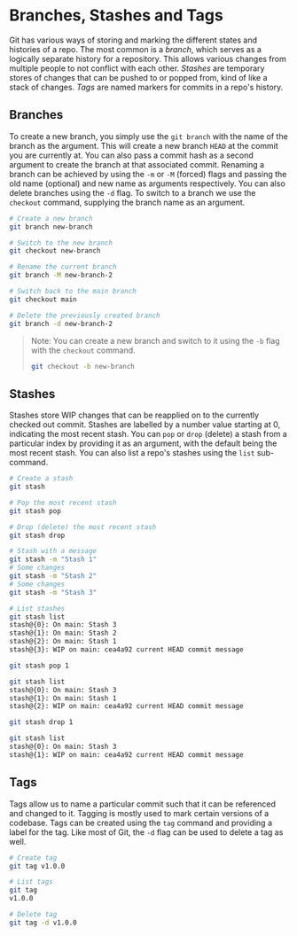 # Branches, Stashes and Tags

Git has various ways of storing and marking the different states and histories of a repo. The most common is a _branch_, which serves as a logically separate history for a repository. This allows various changes from multiple people to not conflict with each other. _Stashes_ are temporary stores of changes that can be pushed to or popped from, kind of like a stack of changes. _Tags_ are named markers for commits in a repo's history.

## Branches

To create a new branch, you simply use the `git branch` with the name of the branch as the argument. This will create a new branch `HEAD` at the commit you are currently at. You can also pass a commit hash as a second argument to create the branch at that associated commit. Renaming a branch can be achieved by using the `-m` or `-M` (forced) flags and passing the old name (optional) and new name as arguments respectively. You can also delete branches using the `-d` flag. To switch to a branch we use the `checkout` command, supplying the branch name as an argument.

```sh
# Create a new branch
git branch new-branch

# Switch to the new branch
git checkout new-branch

# Rename the current branch
git branch -M new-branch-2

# Switch back to the main branch
git checkout main

# Delete the previously created branch
git branch -d new-branch-2
```

> Note: You can create a new branch and switch to it using the `-b` flag with the `checkout` command.
>
> ```sh
> git checkout -b new-branch
> ```

## Stashes

Stashes store WIP changes that can be reapplied on to the currently checked out commit. Stashes are labelled by a number value starting at 0, indicating the most recent stash. You can `pop` or `drop` (delete) a stash from a particular index by providing it as an argument, with the default being the most recent stash. You can also list a repo's stashes using the `list` sub-command.

```sh
# Create a stash
git stash

# Pop the most recent stash
git stash pop

# Drop (delete) the most recent stash
git stash drop

# Stash with a message
git stash -m "Stash 1"
# Some changes
git stash -m "Stash 2"
# Some changes
git stash -m "Stash 3"

# List stashes
git stash list
stash@{0}: On main: Stash 3
stash@{1}: On main: Stash 2
stash@{2}: On main: Stash 1
stash@{3}: WIP on main: cea4a92 current HEAD commit message

git stash pop 1

git stash list
stash@{0}: On main: Stash 3
stash@{1}: On main: Stash 1
stash@{2}: WIP on main: cea4a92 current HEAD commit message

git stash drop 1

git stash list
stash@{0}: On main: Stash 3
stash@{1}: WIP on main: cea4a92 current HEAD commit message
```

## Tags

Tags allow us to name a particular commit such that it can be referenced and changed to it. Tagging is mostly used to mark certain versions of a codebase. Tags can be created using the `tag` command and providing a label for the tag. Like most of Git, the `-d` flag can be used to delete a tag as well.

```sh
# Create tag
git tag v1.0.0

# List tags
git tag
v1.0.0

# Delete tag
git tag -d v1.0.0
```
